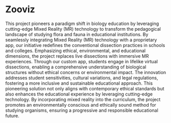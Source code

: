 # Zooviz

This project pioneers a paradigm shift in biology education by leveraging cutting-edge Mixed Reality (MR) technology to transform the pedagogical landscape of studying flora and fauna in educational institutions. By seamlessly integrating Mixed Reality (MR) technology with a proprietary app, our initiative redefines the conventional dissection practices in schools and colleges. Emphasizing ethical, environmental, and educational dimensions, the project replaces live dissections with immersive MR experiences. Through our custom app, students engage in lifelike virtual dissections, enabling a comprehensive understanding of biological structures without ethical concerns or environmental impact. The innovation addresses student sensitivities, cultural variations, and legal regulations, fostering a more inclusive and sustainable educational approach. This pioneering solution not only aligns with contemporary ethical standards but also enhances the educational experience by leveraging cutting-edge technology. By incorporating mixed reality into the curriculum, the project promotes an environmentally conscious and ethically sound method for studying organisms, ensuring a progressive and responsible educational future.


